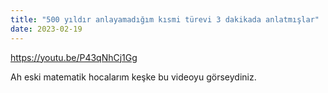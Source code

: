 ```yaml
---
title: "500 yıldır anlayamadığım kısmi türevi 3 dakikada anlatmışlar"
date: 2023-02-19
---
```


https://youtu.be/P43qNhCj1Gg

Ah eski matematik hocalarım keşke bu videoyu görseydiniz.
